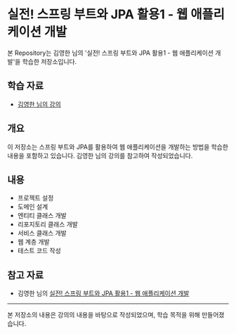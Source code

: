 # 실전! 스프링 부트와 JPA 활용1 - 웹 애플리케이션 개발

본 Repository는 김영한 님의 '실전! 스프링 부트와 JPA 활용1 - 웹 애플리케이션 개발'을 학습한 저장소입니다.

## 학습 자료

- [김영한 님의 강의](https://www.inflearn.com/course/%EC%8A%A4%ED%94%84%EB%A7%81%EB%B6%80%ED%8A%B8-JPA-%ED%99%9C%EC%9A%A9-1#)

## 개요

이 저장소는 스프링 부트와 JPA를 활용하여 웹 애플리케이션을 개발하는 방법을 학습한 내용을 포함하고 있습니다. 김영한 님의 강의를 참고하여 작성되었습니다.

## 내용

- 프로젝트 설정
- 도메인 설계
- 엔티티 클래스 개발
- 리포지토리 클래스 개발
- 서비스 클래스 개발
- 웹 계층 개발
- 테스트 코드 작성

## 참고 자료

- 김영한 님의 [실전! 스프링 부트와 JPA 활용1 - 웹 애플리케이션 개발](https://www.inflearn.com/course/%EC%8A%A4%ED%94%84%EB%A7%81%EB%B6%80%ED%8A%B8-JPA-%ED%99%9C%EC%9A%A9-1#)

---
본 저장소의 내용은 강의의 내용을 바탕으로 작성되었으며, 학습 목적을 위해 만들어졌습니다.
